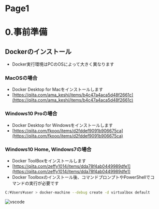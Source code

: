 # Page1

# 0.事前準備

## Dockerのインストール
    
- Docker実行環境はPCのOSによって大きく異なります

### MacOSの場合
  - Docker Desktop for Macをインストールします
  - [https://qiita.com/ama_keshi/items/b4c47a4aca5d48f2661c](https://qiita.com/ama_keshi/items/b4c47a4aca5d48f2661c)

### Windows10 Proの場合
  - Docker Desktop for Windowsをインストールします
  - [https://qiita.com/fkooo/items/d2fddef9091b906675ca](https://qiita.com/fkooo/items/d2fddef9091b906675ca)

### Windows10 Home, Windows7の場合
  - Docker ToolBoxをインストールします
  - [https://qiita.com/zeffy1014/items/dda78f4ab0449989dfe1](https://qiita.com/zeffy1014/items/dda78f4ab0449989dfe1)
  - Docker Toolboxのインストール後、コマンドプロンプトやPowerShellでコマンドの実行が必要です

```sh
C:¥Users¥user > docker-machine --debug create -d virtualbox default
```

![vscode](/images/0-1.png)

